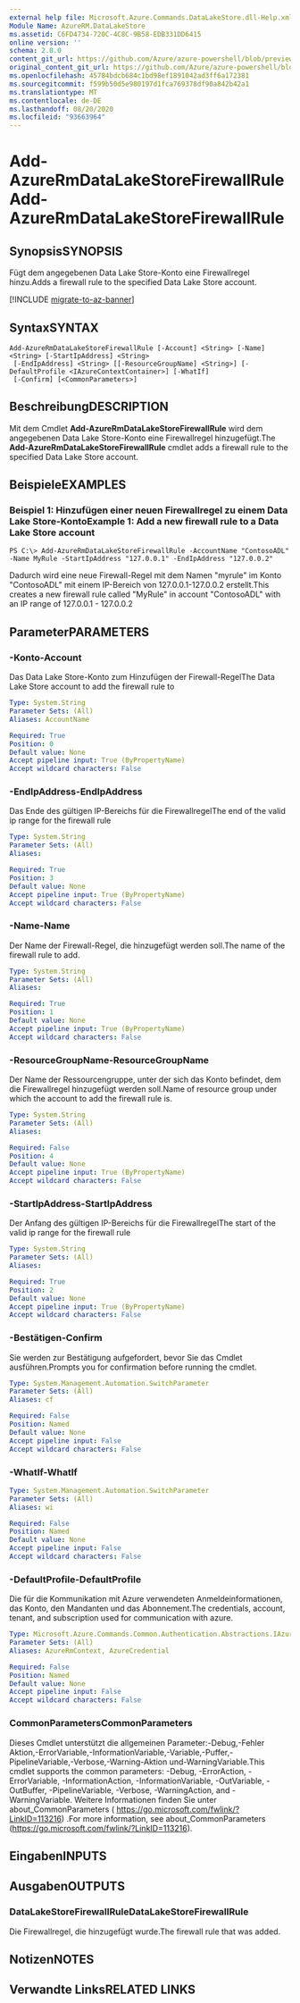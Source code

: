 ```yaml
---
external help file: Microsoft.Azure.Commands.DataLakeStore.dll-Help.xml
Module Name: AzureRM.DataLakeStore
ms.assetid: C6FD4734-720C-4C8C-9B58-EDB331DD6415
online version: ''
schema: 2.0.0
content_git_url: https://github.com/Azure/azure-powershell/blob/preview/src/ResourceManager/DataLakeStore/Commands.DataLakeStore/help/Add-AzureRmDataLakeStoreFirewallRule.md
original_content_git_url: https://github.com/Azure/azure-powershell/blob/preview/src/ResourceManager/DataLakeStore/Commands.DataLakeStore/help/Add-AzureRmDataLakeStoreFirewallRule.md
ms.openlocfilehash: 45784bdcb684c1bd98ef1891042ad3ff6a172381
ms.sourcegitcommit: f599b50d5e980197d1fca769378df90a842b42a1
ms.translationtype: MT
ms.contentlocale: de-DE
ms.lasthandoff: 08/20/2020
ms.locfileid: "93663964"
---
```

# <span data-ttu-id="44205-101">Add-AzureRmDataLakeStoreFirewallRule</span><span class="sxs-lookup"><span data-stu-id="44205-101">Add-AzureRmDataLakeStoreFirewallRule</span></span>

## <span data-ttu-id="44205-102">Synopsis</span><span class="sxs-lookup"><span data-stu-id="44205-102">SYNOPSIS</span></span>
<span data-ttu-id="44205-103">Fügt dem angegebenen Data Lake Store-Konto eine Firewallregel hinzu.</span><span class="sxs-lookup"><span data-stu-id="44205-103">Adds a firewall rule to the specified Data Lake Store account.</span></span>

[!INCLUDE [migrate-to-az-banner](../../includes/migrate-to-az-banner.md)]

## <span data-ttu-id="44205-104">Syntax</span><span class="sxs-lookup"><span data-stu-id="44205-104">SYNTAX</span></span>

```
Add-AzureRmDataLakeStoreFirewallRule [-Account] <String> [-Name] <String> [-StartIpAddress] <String>
 [-EndIpAddress] <String> [[-ResourceGroupName] <String>] [-DefaultProfile <IAzureContextContainer>] [-WhatIf]
 [-Confirm] [<CommonParameters>]
```

## <span data-ttu-id="44205-105">Beschreibung</span><span class="sxs-lookup"><span data-stu-id="44205-105">DESCRIPTION</span></span>
<span data-ttu-id="44205-106">Mit dem Cmdlet **Add-AzureRmDataLakeStoreFirewallRule** wird dem angegebenen Data Lake Store-Konto eine Firewallregel hinzugefügt.</span><span class="sxs-lookup"><span data-stu-id="44205-106">The **Add-AzureRmDataLakeStoreFirewallRule** cmdlet adds a firewall rule to the specified Data Lake Store account.</span></span>

## <span data-ttu-id="44205-107">Beispiele</span><span class="sxs-lookup"><span data-stu-id="44205-107">EXAMPLES</span></span>

### <span data-ttu-id="44205-108">Beispiel 1: Hinzufügen einer neuen Firewallregel zu einem Data Lake Store-Konto</span><span class="sxs-lookup"><span data-stu-id="44205-108">Example 1: Add a new firewall rule to a Data Lake Store account</span></span>
```
PS C:\> Add-AzureRmDataLakeStoreFirewallRule -AccountName "ContosoADL" -Name MyRule -StartIpAddress "127.0.0.1" -EndIpAddress "127.0.0.2"
```

<span data-ttu-id="44205-109">Dadurch wird eine neue Firewall-Regel mit dem Namen "myrule" im Konto "ContosoADL" mit einem IP-Bereich von 127.0.0.1-127.0.0.2 erstellt.</span><span class="sxs-lookup"><span data-stu-id="44205-109">This creates a new firewall rule called "MyRule" in account "ContosoADL" with an IP range of 127.0.0.1 - 127.0.0.2</span></span>

## <span data-ttu-id="44205-110">Parameter</span><span class="sxs-lookup"><span data-stu-id="44205-110">PARAMETERS</span></span>

### <span data-ttu-id="44205-111">-Konto</span><span class="sxs-lookup"><span data-stu-id="44205-111">-Account</span></span>
<span data-ttu-id="44205-112">Das Data Lake Store-Konto zum Hinzufügen der Firewall-Regel</span><span class="sxs-lookup"><span data-stu-id="44205-112">The Data Lake Store account to add the firewall rule to</span></span>

```yaml
Type: System.String
Parameter Sets: (All)
Aliases: AccountName

Required: True
Position: 0
Default value: None
Accept pipeline input: True (ByPropertyName)
Accept wildcard characters: False
```

### <span data-ttu-id="44205-113">-EndIpAddress</span><span class="sxs-lookup"><span data-stu-id="44205-113">-EndIpAddress</span></span>
<span data-ttu-id="44205-114">Das Ende des gültigen IP-Bereichs für die Firewallregel</span><span class="sxs-lookup"><span data-stu-id="44205-114">The end of the valid ip range for the firewall rule</span></span>

```yaml
Type: System.String
Parameter Sets: (All)
Aliases: 

Required: True
Position: 3
Default value: None
Accept pipeline input: True (ByPropertyName)
Accept wildcard characters: False
```

### <span data-ttu-id="44205-115">-Name</span><span class="sxs-lookup"><span data-stu-id="44205-115">-Name</span></span>
<span data-ttu-id="44205-116">Der Name der Firewall-Regel, die hinzugefügt werden soll.</span><span class="sxs-lookup"><span data-stu-id="44205-116">The name of the firewall rule to add.</span></span>

```yaml
Type: System.String
Parameter Sets: (All)
Aliases: 

Required: True
Position: 1
Default value: None
Accept pipeline input: True (ByPropertyName)
Accept wildcard characters: False
```

### <span data-ttu-id="44205-117">-ResourceGroupName</span><span class="sxs-lookup"><span data-stu-id="44205-117">-ResourceGroupName</span></span>
<span data-ttu-id="44205-118">Der Name der Ressourcengruppe, unter der sich das Konto befindet, dem die Firewallregel hinzugefügt werden soll.</span><span class="sxs-lookup"><span data-stu-id="44205-118">Name of resource group under which the account to add the firewall rule is.</span></span>

```yaml
Type: System.String
Parameter Sets: (All)
Aliases: 

Required: False
Position: 4
Default value: None
Accept pipeline input: True (ByPropertyName)
Accept wildcard characters: False
```

### <span data-ttu-id="44205-119">-StartIpAddress</span><span class="sxs-lookup"><span data-stu-id="44205-119">-StartIpAddress</span></span>
<span data-ttu-id="44205-120">Der Anfang des gültigen IP-Bereichs für die Firewallregel</span><span class="sxs-lookup"><span data-stu-id="44205-120">The start of the valid ip range for the firewall rule</span></span>

```yaml
Type: System.String
Parameter Sets: (All)
Aliases: 

Required: True
Position: 2
Default value: None
Accept pipeline input: True (ByPropertyName)
Accept wildcard characters: False
```

### <span data-ttu-id="44205-121">-Bestätigen</span><span class="sxs-lookup"><span data-stu-id="44205-121">-Confirm</span></span>
<span data-ttu-id="44205-122">Sie werden zur Bestätigung aufgefordert, bevor Sie das Cmdlet ausführen.</span><span class="sxs-lookup"><span data-stu-id="44205-122">Prompts you for confirmation before running the cmdlet.</span></span>

```yaml
Type: System.Management.Automation.SwitchParameter
Parameter Sets: (All)
Aliases: cf

Required: False
Position: Named
Default value: None
Accept pipeline input: False
Accept wildcard characters: False
```

### <span data-ttu-id="44205-123">-WhatIf</span><span class="sxs-lookup"><span data-stu-id="44205-123">-WhatIf</span></span>
```yaml
Type: System.Management.Automation.SwitchParameter
Parameter Sets: (All)
Aliases: wi

Required: False
Position: Named
Default value: None
Accept pipeline input: False
Accept wildcard characters: False
```

### <span data-ttu-id="44205-124">-DefaultProfile</span><span class="sxs-lookup"><span data-stu-id="44205-124">-DefaultProfile</span></span>
<span data-ttu-id="44205-125">Die für die Kommunikation mit Azure verwendeten Anmeldeinformationen, das Konto, den Mandanten und das Abonnement.</span><span class="sxs-lookup"><span data-stu-id="44205-125">The credentials, account, tenant, and subscription used for communication with azure.</span></span>

```yaml
Type: Microsoft.Azure.Commands.Common.Authentication.Abstractions.IAzureContextContainer
Parameter Sets: (All)
Aliases: AzureRmContext, AzureCredential

Required: False
Position: Named
Default value: None
Accept pipeline input: False
Accept wildcard characters: False
```

### <span data-ttu-id="44205-126">CommonParameters</span><span class="sxs-lookup"><span data-stu-id="44205-126">CommonParameters</span></span>
<span data-ttu-id="44205-127">Dieses Cmdlet unterstützt die allgemeinen Parameter:-Debug,-Fehler Aktion,-ErrorVariable,-InformationVariable,-Variable,-Puffer,-PipelineVariable,-Verbose,-Warning-Aktion und-WarningVariable.</span><span class="sxs-lookup"><span data-stu-id="44205-127">This cmdlet supports the common parameters: -Debug, -ErrorAction, -ErrorVariable, -InformationAction, -InformationVariable, -OutVariable, -OutBuffer, -PipelineVariable, -Verbose, -WarningAction, and -WarningVariable.</span></span> <span data-ttu-id="44205-128">Weitere Informationen finden Sie unter about_CommonParameters ( https://go.microsoft.com/fwlink/?LinkID=113216) .</span><span class="sxs-lookup"><span data-stu-id="44205-128">For more information, see about_CommonParameters (https://go.microsoft.com/fwlink/?LinkID=113216).</span></span>

## <span data-ttu-id="44205-129">Eingaben</span><span class="sxs-lookup"><span data-stu-id="44205-129">INPUTS</span></span>

## <span data-ttu-id="44205-130">Ausgaben</span><span class="sxs-lookup"><span data-stu-id="44205-130">OUTPUTS</span></span>

### <span data-ttu-id="44205-131">DataLakeStoreFirewallRule</span><span class="sxs-lookup"><span data-stu-id="44205-131">DataLakeStoreFirewallRule</span></span>
<span data-ttu-id="44205-132">Die Firewallregel, die hinzugefügt wurde.</span><span class="sxs-lookup"><span data-stu-id="44205-132">The firewall rule that was added.</span></span>

## <span data-ttu-id="44205-133">Notizen</span><span class="sxs-lookup"><span data-stu-id="44205-133">NOTES</span></span>

## <span data-ttu-id="44205-134">Verwandte Links</span><span class="sxs-lookup"><span data-stu-id="44205-134">RELATED LINKS</span></span>

